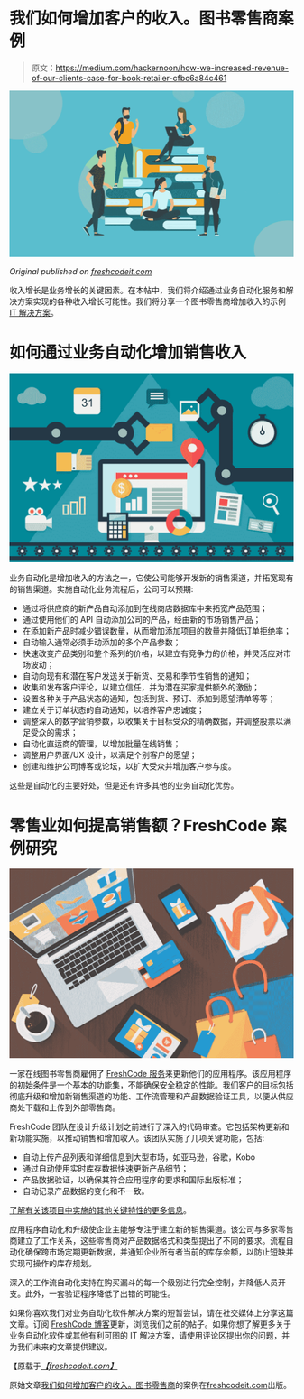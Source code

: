 # 我们如何增加客户的收入。图书零售商案例

> 原文：<https://medium.com/hackernoon/how-we-increased-revenue-of-our-clients-case-for-book-retailer-cfbc6a84c461>

![](img/fc3bdfa4ca969799178060147785bec8.png)

*Original published on* [*freshcodeit.com*](https://freshcodeit.com/)

收入增长是业务增长的关键因素。在本帖中，我们将介绍通过业务自动化服务和解决方案实现的各种收入增长可能性。我们将分享一个图书零售商增加收入的示例 [IT 解决方案](https://freshcodeit.com/)。

# 如何通过业务自动化增加销售收入

![](img/2ec39f1f935b0e898aafc041b4143f28.png)

业务自动化是增加收入的方法之一，它使公司能够开发新的销售渠道，并拓宽现有的销售渠道。实施自动化业务流程后，公司可以预期:

*   通过将供应商的新产品自动添加到在线商店数据库中来拓宽产品范围；
*   通过使用他们的 API 自动添加公司的产品，经由新的市场销售产品；
*   在添加新产品时减少错误数量，从而增加添加项目的数量并降低订单拒绝率；
*   自动输入通常必须手动添加的多个产品参数；
*   快速改变产品类别和整个系列的价格，以建立有竞争力的价格，并灵活应对市场波动；
*   自动向现有和潜在客户发送关于新货、交易和季节性销售的通知；
*   收集和发布客户评论，以建立信任，并为潜在买家提供额外的激励；
*   设置各种关于产品状态的通知，包括到货、预订、添加到愿望清单等等；
*   建立关于订单状态的自动通知，以培养客户忠诚度；
*   调整深入的数字营销参数，以收集关于目标受众的精确数据，并调整股票以满足受众的需求；
*   自动化直运商的管理，以增加批量在线销售；
*   调整用户界面/UX 设计，以满足个别客户的愿望；
*   创建和维护公司博客或论坛，以扩大受众并增加客户参与度。

这些是自动化的主要好处，但是还有许多其他的业务自动化优势。

# 零售业如何提高销售额？FreshCode 案例研究

![](img/c54a58a744e9b8aa5d6058726ac7691d.png)

一家在线图书零售商雇佣了 [FreshCode 服务](https://freshcodeit.com/services)来更新他们的应用程序。该应用程序的初始条件是一个基本的功能集，不能确保安全稳定的性能。我们客户的目标包括彻底升级和增加新销售渠道的功能、工作流管理和产品数据验证工具，以便从供应商处下载和上传到外部零售商。

FreshCode 团队在设计升级计划之前进行了深入的代码审查。它包括架构更新和新功能实施，以推动销售和增加收入。该团队实施了几项关键功能，包括:

*   自动上传产品列表和详细信息到大型市场，如亚马逊，谷歌，Kobo
*   通过自动使用实时库存数据快速更新产品细节；
*   产品数据验证，以确保其符合应用程序的要求和国际出版标准；
*   自动记录产品数据的变化和不一致。

[了解有关该项目中实施的其他关键特性的更多信息](https://freshcodeit.com/portfolio-cases/minerva)。

应用程序自动化和升级使企业主能够专注于建立新的销售渠道。该公司与多家零售商建立了工作关系，这些零售商对产品数据格式和类型提出了不同的要求。流程自动化确保跨市场定期更新数据，并通知企业所有者当前的库存余额，以防止短缺并实现可操作的库存规划。

深入的工作流自动化支持在购买漏斗的每一个级别进行完全控制，并降低人员开支。此外，一套验证程序降低了出错的可能性。

如果你喜欢我们对业务自动化软件解决方案的短暂尝试，请在社交媒体上分享这篇文章。订阅 [FreshCode 博客](https://freshcodeit.com/blog)更新，浏览我们之前的帖子。如果你想了解更多关于业务自动化软件或其他有利可图的 IT 解决方案，请使用评论区提出你的问题，并为我们未来的文章提供建议。

【原载于[*【freshcodeit.com】*](https://freshcodeit.com/)

原始文章[我们如何增加客户的收入。图书零售商](https://freshcodeit.com/freshcode-post/how-we-increased-revenue-of-book-retailers-by-automation-of-business)的案例在[freshcodeit.com](https://freshcodeit.com/)出版。